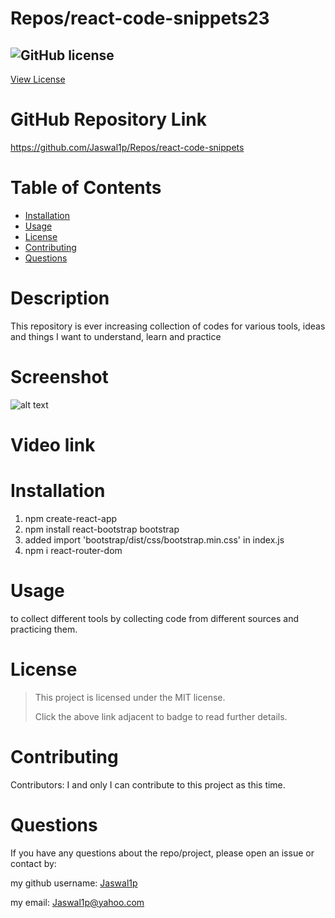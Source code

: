 # Repos/react-code-snippets23
 
 ## ![GitHub license](https://img.shields.io/badge/License-MIT-yellow.svg) 
[View License](https://opensource.org/licenses/MIT) 
 
 # GitHub Repository Link
 https://github.com/Jaswal1p/Repos/react-code-snippets

 # Table of Contents
 * [Installation](#installation)
 * [Usage](#usage)
 * [License](#license)
 * [Contributing](#Contributing)
 * [Questions](#questions)
 
 # Description
This repository is ever increasing collection of codes for various tools, ideas and things I want to understand, learn and practice


 # Screenshot
 ![alt text](assets/images/screenshot.png)

 # Video link
 <!-- https://watch.screencastify.com -->

 # Installation
 1. npm create-react-app 
 2. npm install react-bootstrap bootstrap
 3. added import 'bootstrap/dist/css/bootstrap.min.css' in index.js
 4. npm i react-router-dom
 # Usage
 to collect different tools by collecting code from different sources and practicing them.
 # License 
 > This project is licensed under the MIT license.
 >
 > Click the above link adjacent to badge to read further details.
 
 # Contributing
 Contributors: I and only I can contribute to this project as this time.  

 # Questions
 If you have any questions about the repo/project, please open an issue or contact by: 
 
 my github username: [Jaswal1p](https://github.com/Jaswal1p) 
 
 my email: Jaswal1p@yahoo.com